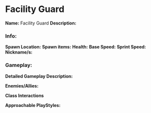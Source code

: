 # Facility Guard

**Name:** Facility Guard
**Description:**

### Info:

**Spawn Location:**
**Spawn items:**
**Health:** 
**Base Speed:**
**Sprint Speed:**
**Nickname/s:** 

### Gameplay:

**Detailed Gameplay Description:**

**Enemies/Allies:**

**Class Interactions**

**Approachable PlayStyles:**